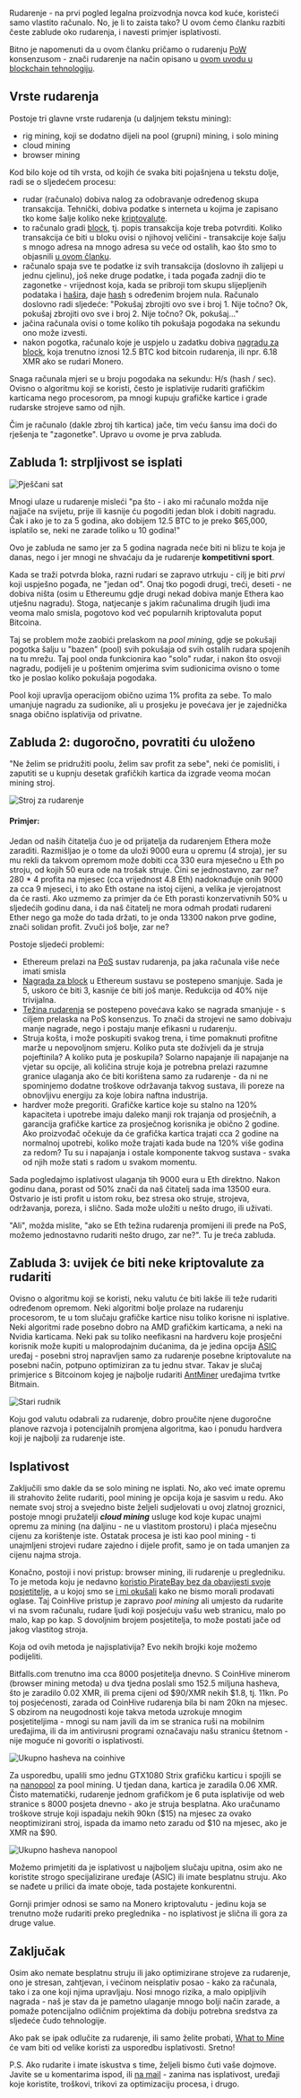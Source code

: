 Rudarenje - na prvi pogled legalna proizvodnja novca kod kuće, koristeći samo vlastito računalo. No, je li to zaista tako? U ovom ćemo članku razbiti česte zablude oko rudarenja, i navesti primjer isplativosti.

Bitno je napomenuti da u ovom članku pričamo o rudarenju [PoW] konsenzusom - znači rudarenje na način opisano u [ovom uvodu u blockchain tehnologiju][bc].

## Vrste rudarenja

Postoje tri glavne vrste rudarenja (u daljnjem tekstu mining):

- rig mining, koji se dodatno dijeli na pool (grupni) mining, i solo mining
- cloud mining
- browser mining

Kod bilo koje od tih vrsta, od kojih će svaka biti pojašnjena u tekstu dolje, radi se o sljedećem procesu:

- rudar (računalo) dobiva nalog za odobravanje određenog skupa transakcija. Tehnički, dobiva podatke s interneta u kojima je zapisano tko kome šalje koliko neke [kriptovalute][cc].
- to računalo gradi [block][block], tj. popis transakcija koje treba potvrditi. Koliko transakcija će biti u bloku ovisi o njihovoj veličini - transakcije koje šalju s mnogo adresa na mnogo adresa su veće od ostalih, kao što smo to objasnili [u ovom članku][blockex].
- računalo spaja sve te podatke iz svih transakcija (doslovno ih zalijepi u jednu cjelinu), još neke druge podatke, i tada pogađa zadnji dio te zagonetke - vrijednost koja, kada se pribroji tom skupu slijepljenih podataka i [hašira][algo], daje [hash][hash] s određenim brojem nula. Računalo doslovno radi sljedeće: "Pokušaj zbrojiti ovo sve i broj 1. Nije točno? Ok, pokušaj zbrojiti ovo sve i broj 2. Nije točno? Ok, pokušaj..."
- jačina računala ovisi o tome koliko tih pokušaja pogodaka na sekundu ono može izvesti.
- nakon pogotka, računalo koje je uspjelo u zadatku dobiva [nagradu za block][bw], koja trenutno iznosi 12.5 BTC kod bitcoin rudarenja, ili npr. 6.18 XMR ako se rudari Monero.

Snaga računala mjeri se u broju pogodaka na sekundu: H/s (hash / sec). Ovisno o algoritmu koji se koristi, često je isplativije rudariti grafičkim karticama nego procesorom, pa mnogi kupuju grafičke kartice i grade rudarske strojeve samo od njih.

Čim je računalo (dakle zbroj tih kartica) jače, tim veću šansu ima doći do rješenja te "zagonetke". Upravo u ovome je prva zabluda.

## Zabluda 1: strpljivost se isplati

![Pješčani sat](https://bitfalls.com/wp-content/uploads/2017/10/01.jpg)

Mnogi ulaze u rudarenje misleći "pa što - i ako mi računalo možda nije najjače na svijetu, prije ili kasnije ću pogoditi jedan blok i dobiti nagradu. Čak i ako je to za 5 godina, ako dobijem 12.5 BTC to je preko $65,000, isplatilo se, neki ne zarade toliko u 10 godina!"

Ovo je zabluda ne samo jer za 5 godina nagrada neće biti ni blizu te koja je danas, nego i jer mnogi ne shvaćaju da je rudarenje **kompetitivni sport**.

Kada se traži potvrda bloka, razni rudari se zapravo utrkuju - cilj je biti *prvi* koji uspješno pogađa, ne "jedan od". Onaj tko pogodi drugi, treći, deseti - ne dobiva ništa (osim u Ethereumu gdje drugi nekad dobiva manje Ethera kao utješnu nagradu). Stoga, natjecanje s jakim računalima drugih ljudi ima veoma malo smisla, pogotovo kod već popularnih kriptovaluta poput Bitcoina.

Taj se problem može zaobići prelaskom na _pool mining_, gdje se pokušaji pogotka šalju u "bazen" (pool) svih pokušaja od svih ostalih rudara spojenih na tu mrežu. Taj pool onda funkcionira kao "solo" rudar, i nakon što osvoji nagradu, podijeli je u poštenim omjerima svim sudionicima ovisno o tome tko je poslao koliko pokušaja pogodaka.

Pool koji upravlja operacijom obično uzima 1% profita za sebe. To malo umanjuje nagradu za sudionike, ali u prosjeku je povećava jer je zajednička snaga obično isplativija od privatne.

## Zabluda 2: dugoročno, povratiti ću uloženo

"Ne želim se pridružiti poolu, želim sav profit za sebe", neki će pomisliti, i zaputiti se u kupnju desetak grafičkih kartica da izgrade veoma moćan mining stroj.

![Stroj za rudarenje](https://bitfalls.com/wp-content/uploads/2017/10/02.jpg)

#### Primjer: 

Jedan od naših čitatelja čuo je od prijatelja da rudarenjem Ethera može zaraditi. Razmišljao je o tome da uloži 9000 eura u opremu (4 stroja), jer su mu rekli da takvom opremom može dobiti cca 330 eura mjesečno u Eth po stroju, od kojih 50 eura ode na trošak struje. Čini se jednostavno, zar ne? 280 * 4 profita na mjesec (cca vrijednost 4.8 Eth) nadoknađuje onih 9000 za cca 9 mjeseci, i to ako Eth ostane na istoj cijeni, a velika je vjerojatnost da će rasti. Ako uzmemo za primjer da će Eth porasti konzervativnih 50% u sljedećih godinu dana, i da naš čitatelj ne mora odmah prodati rudareni Ether nego ga može do tada držati, to je onda 13300 nakon prve godine, znači solidan profit. Zvuči još bolje, zar ne?

Postoje sljedeći problemi:

- Ethereum prelazi na [PoS][pos] sustav rudarenja, pa jaka računala više neće imati smisla
- [Nagrada za block][bw] u Ethereum sustavu se postepeno smanjuje. Sada je 5, uskoro će biti 3, kasnije će biti još manje. Redukcija od 40% nije trivijalna.
- [Težina rudarenja][bd] se postepeno povećava kako se nagrada smanjuje - s ciljem prelaska na PoS konsenzus. To znači da strojevi ne samo dobivaju manje nagrade, nego i postaju manje efikasni u rudarenju.
- Struja košta, i može poskupiti svakog trena, i time pomaknuti profitne marže u nepovoljnom smjeru. Koliko puta ste doživjeli da je struja pojeftinila? A koliko puta je poskupila? Solarno napajanje ili napajanje na vjetar su opcije, ali količina struje koja je potrebna prelazi razumne granice ulaganja ako će biti korištena samo za rudarenje - da ni ne spominjemo dodatne troškove održavanja takvog sustava, ili poreze na obnovljivu energiju za koje lobira naftna industrija.
- hardver može pregoriti. Grafičke kartice koje su stalno na 120% kapaciteta i upotrebe imaju daleko manji rok trajanja od prosječnih, a garancija grafičke kartice za prosječnog korisnika je obično 2 godine. Ako proizvođač očekuje da će grafička kartica trajati cca 2 godine na normalnoj upotrebi, koliko može trajati kada bude na 120% više godina za redom? Tu su i napajanja i ostale komponente takvog sustava - svaka od njih može stati s radom u svakom momentu.

Sada pogledajmo isplativost ulaganja tih 9000 eura u Eth direktno. Nakon godinu dana, porast od 50% znači da naš čitatelj sada ima 13500 eura. Ostvario je isti profit u istom roku, bez stresa oko struje, strojeva, održavanja, poreza, i slično. Sada može uložiti u nešto drugo, ili uživati.

"Ali", možda mislite, "ako se Eth težina rudarenja promijeni ili pređe na PoS, možemo jednostavno rudariti nešto drugo, zar ne?". Tu je treća zabluda.

## Zabluda 3: uvijek će biti neke kriptovalute za rudariti

Ovisno o algoritmu koji se koristi, neku valutu će biti lakše ili teže rudariti određenom opremom. Neki algoritmi bolje prolaze na rudarenju procesorom, te u tom slučaju grafičke kartice nisu toliko korisne ni isplative. Neki algoritmi rade posebno dobro na AMD grafičkim karticama, a neki na Nvidia karticama. Neki pak su toliko neefikasni na hardveru koje prosječni korisnik može kupiti u maloprodajnim dućanima, da je jedina opcija [ASIC] uređaj - posebni stroj napravljen samo za rudarenje posebne kriptovalute na posebni način, potpuno optimiziran za tu jednu stvar. Takav je slučaj primjerice s Bitcoinom kojeg je najbolje rudariti [AntMiner][am] uređajima tvrtke Bitmain.

![Stari rudnik](https://bitfalls.com/wp-content/uploads/2017/10/03.jpg)

Koju god valutu odabrali za rudarenje, dobro proučite njene dugoročne planove razvoja i potencijalnih promjena algoritma, kao i ponudu hardvera koji je najbolji za rudarenje iste.

## Isplativost

Zaključili smo dakle da se solo mining ne isplati. No, ako već imate opremu ili strahovito želite rudariti, pool mining je opcija koja je sasvim u redu. Ako nemate svoj stroj a svejedno biste željeli sudjelovati u ovoj zlatnoj groznici, postoje mnogi pružatelji **_cloud mining_** usluge kod koje kupac unajmi opremu za mining (na daljinu - ne u vlastitom prostoru) i plaća mjesečnu cijenu za korištenje iste. Ostatak procesa je isti kao pool mining - ti unajmljeni strojevi rudare zajedno i dijele profit, samo je on tada umanjen za cijenu najma stroja.

Konačno, postoji i novi pristup: browser mining, ili rudarenje u pregledniku. To je metoda koju je nedavno [koristio PirateBay bez da obavijesti svoje posjetitelje][tpb], a u kojoj smo se [i mi okušali][money] kako ne bismo morali prodavati oglase. Taj CoinHive pristup je zapravo _pool mining_ ali umjesto da rudarite vi na svom računalu, rudare ljudi koji posjećuju vašu web stranicu, malo po malo, kap po kap. S dovoljnim brojem posjetitelja, to može postati jače od jakog vlastitog stroja.

Koja od ovih metoda je najisplativija? Evo nekih brojki koje možemo podijeliti.

Bitfalls.com trenutno ima cca 8000 posjetitelja dnevno. S CoinHive minerom (browser mining metoda) u dva tjedna poslali smo 152.5 miljuna hasheva, što je zaradilo 0.02 XMR, ili prema cijeni od $90/XMR nekih $1.8, tj. 11kn. Po toj posjećenosti, zarada od CoinHive rudarenja bila bi nam 20kn na mjesec. S obzirom na neugodnosti koje takva metoda uzrokuje mnogim posjetiteljima - mnogi su nam javili da im se stranica ruši na mobilnim uređajima, ili da im antivirusni programi označavaju našu stranicu štetnom - nije moguće ni govoriti o isplativosti.
    
![Ukupno hasheva na coinhive](https://bitfalls.com/wp-content/uploads/2017/10/04-1.png)
  
Za usporedbu, upalili smo jednu GTX1080 Strix grafičku karticu i spojili se na [nanopool] za pool mining. U tjedan dana, kartica je zaradila 0.06 XMR. Čisto matematički, rudarenje jednom grafičkom je 6 puta isplativije od web stranice s 8000 posjeta dnevno - ako je struja besplatna. Ako uračunamo troškove struje koji ispadaju nekih 90kn ($15) na mjesec za ovako neoptimizirani stroj, ispada da imamo neto zaradu od $10 na mjesec, ako je XMR na $90.

![Ukupno hasheva nanopool](https://bitfalls.com/wp-content/uploads/2017/10/05-1.png)
  
Možemo primjetiti da je isplativost u najboljem slučaju upitna, osim ako ne koristite strogo specijalizirane uređaje (ASIC) ili imate besplatnu struju. Ako se nađete u prilici da imate oboje, tada postajete konkurentni.

Gornji primjer odnosi se samo na Monero kriptovalutu - jedinu koja se trenutno može rudariti preko preglednika - no isplativost je slična ili gora za druge value.

## Zaključak

Osim ako nemate besplatnu struju ili jako optimizirane strojeve za rudarenje, ono je stresan, zahtjevan, i većinom neisplativ posao - kako za računala, tako i za one koji njima upravljaju. Nosi mnogo rizika, a malo opipljivih nagrada - naš je stav da je pametno ulaganje mnogo bolji način zarade, a pomaže potencijalno odličnim projektima da dobiju potrebna sredstva za sljedeće čudo tehnologije.

Ako pak se ipak odlučite za rudarenje, ili samo želite probati, [What to Mine][wtm] će vam biti od velike koristi za usporedbu isplativosti. Sretno!

P.S. Ako rudarite i imate iskustva s time, željeli bismo čuti vaše dojmove. Javite se u komentarima ispod, ili [na mail][mail] - zanima nas isplativost, uređaji koje koristite, troškovi, trikovi za optimizaciju procesa, i drugo.

[bc]: https://bitfalls.com/hr/2017/08/20/blockchain-explained-blockchain-works/
[cc]: https://bitfalls.com/hr/2017/08/20/cryptocurrency/
[block]: https://bitfalls.com/hr/glossary/#block
[blockex]: https://bitfalls.com/hr/2017/10/03/read-bitcoin-blockchain-data-blockexplorer/
[hash]: https://bitfalls.com/hr/glossary/#hash
[algo]: https://bitfalls.com/hr/glossary/#sha-256
[bw]: https://bitfalls.com/hr/glossary/#block-reward
[pos]: https://bitfalls.com/hr/glossary/#pos
[pow]: https://bitfalls.com/hr/glossary/#pow
[bd]: https://bitfalls.com/glossary/#difficulty
[mail]: mailto:contact@bitfalls.com
[wtm]: http://whattomine.com
[asic]: https://bitfalls.com/hr/glossary/#asic
[am]: https://www.bitmain.com/
[tpb]: https://bitfalls.com/hr/2017/09/17/thepiratebay-steals-cpu-mine-cryptocurrency/
[money]: https://bitfalls.com/hr/money/
[nanopool]: https://xmr.nanopool.org